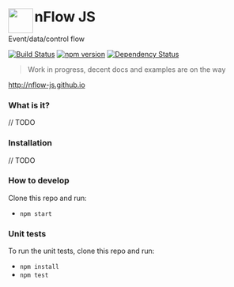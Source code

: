  
<h1> <img align=left height=50 src="http://nflow-js.github.io/assets/logo.svg"> nFlow JS</h1>

Event/data/control flow

[![Build Status](https://travis-ci.org/mere/nflow.svg?branch=master)](https://travis-ci.org/mere/nflow) [![npm version](https://badge.fury.io/js/nflow.svg)](https://badge.fury.io/js/nflow) [![Dependency Status](https://www.versioneye.com/nodejs/nflow/0.0.4/badge.svg)](https://www.versioneye.com/nodejs/nflow/0.0.4)

> Work in progress, decent docs and examples are on the way

http://nflow-js.github.io

### What is it?

// TODO

### Installation

// TODO

###

### How to develop

Clone this repo and run:
 - `npm start` 

### Unit tests

To run the unit tests, clone this repo and run:
 - `npm install`
 - `npm test`
